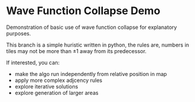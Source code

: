 # Wave Function Collapse Demo

Demonstration of basic use of wave function collapse for explanatory purposes.

This branch is a simple huristic written in python, the rules are, numbers in tiles may not be more than $\pm 1$ away from its predecessor.

If interested, you can:
- make the algo run independently from relative position in map
- apply more complex adjcency rules
- explore iterative solutions
- explore generation of larger areas